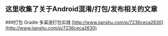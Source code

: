 ## 这里收集了关于Android混淆/打包/发布相关的文章

###打包
Gradle 多渠道打包实践
[http://www.jianshu.com/p/7236ceca2630](http://www.jianshu.com/p/7236ceca2630)
